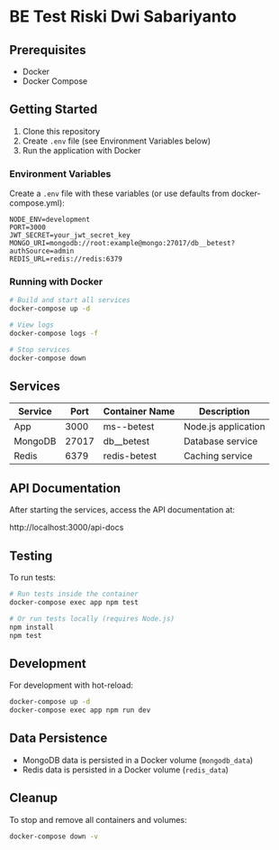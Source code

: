# BE Test Riski Dwi Sabariyanto

## Prerequisites

- Docker
- Docker Compose

## Getting Started

1. Clone this repository
2. Create `.env` file (see Environment Variables below)
3. Run the application with Docker

### Environment Variables

Create a `.env` file with these variables (or use defaults from docker-compose.yml):

```
NODE_ENV=development
PORT=3000
JWT_SECRET=your_jwt_secret_key
MONGO_URI=mongodb://root:example@mongo:27017/db__betest?authSource=admin
REDIS_URL=redis://redis:6379
```

### Running with Docker

```bash
# Build and start all services
docker-compose up -d

# View logs
docker-compose logs -f

# Stop services
docker-compose down
```

## Services

| Service  | Port  | Container Name | Description          |
|----------|-------|----------------|----------------------|
| App      | 3000  | ms--betest     | Node.js application  |
| MongoDB  | 27017 | db__betest     | Database service     |
| Redis    | 6379  | redis-betest   | Caching service      |

## API Documentation

After starting the services, access the API documentation at:

http://localhost:3000/api-docs

## Testing

To run tests:

```bash
# Run tests inside the container
docker-compose exec app npm test

# Or run tests locally (requires Node.js)
npm install
npm test
```

## Development

For development with hot-reload:

```bash
docker-compose up -d
docker-compose exec app npm run dev
```

## Data Persistence

- MongoDB data is persisted in a Docker volume (`mongodb_data`)
- Redis data is persisted in a Docker volume (`redis_data`)

## Cleanup

To stop and remove all containers and volumes:

```bash
docker-compose down -v
